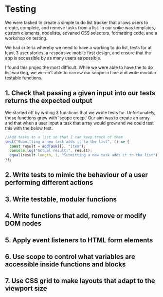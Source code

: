 # Testing
We were tasked to create a simple to do list tracker that allows users to create, complete, and remove tasks from a list. 
In our spike was templates, custom elements, nodelists, advaned CSS selectors, formatting code, and a workshop on testing. 

We had criteria whereby we need to have a working to do list, tests for at least 3 user stories, a responsive mobile first 
design, and ensure that the app is accessible by as many users as possible.

I found this projec the most difficult. While we were able to have the to do list working, we weren't able to narrow our scope in 
time and write modular testable functions. 

## 1. Check that passing a given input into our tests returns the expected output
We started off by writing 3 functions that we wrote tests for. Unfortunately, these functions grew with 'scope creep.' 
Our aim was to create an array and that when a user input a task that array would grow and we could test this with the below test. 

```javascript 
//Add tasks to a list so that I can keep track of them
test("Submitting a new task adds it to the list", () => {
  const result = addTask([], "item");
  console.log("Actual result:", result);
  equal(result.length, 1, "Submitting a new task adds it to the list");
});
```
## 2. Write tests to mimic the behaviour of a user performing different actions

## 3. Write testable, modular functions

## 4. Write functions that add, remove or modify DOM nodes

## 5. Apply event listeners to HTML form elements

## 6. Use scope to control what variables are accessible inside functions and blocks

## 7. Use CSS grid to make layouts that adapt to the viewport size
